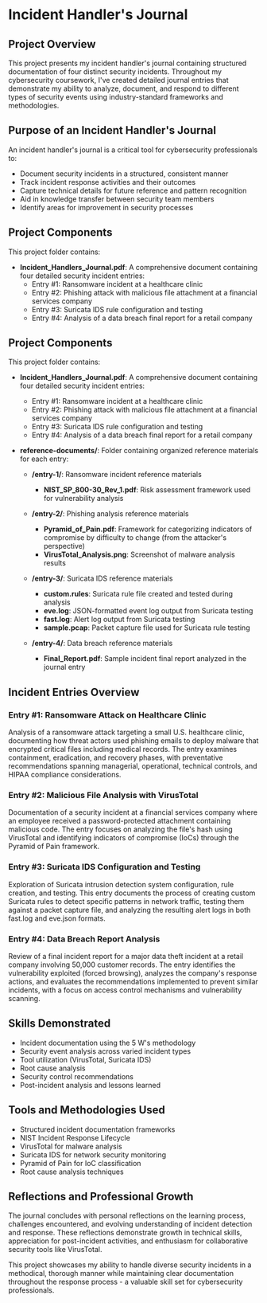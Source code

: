 # Incident Handler's Journal

## Project Overview
This project presents my incident handler's journal containing structured documentation of four distinct security incidents. Throughout my cybersecurity coursework, I've created detailed journal entries that demonstrate my ability to analyze, document, and respond to different types of security events using industry-standard frameworks and methodologies.

## Purpose of an Incident Handler's Journal
An incident handler's journal is a critical tool for cybersecurity professionals to:
- Document security incidents in a structured, consistent manner
- Track incident response activities and their outcomes
- Capture technical details for future reference and pattern recognition
- Aid in knowledge transfer between security team members
- Identify areas for improvement in security processes

## Project Components
This project folder contains:

- **Incident_Handlers_Journal.pdf**: A comprehensive document containing four detailed security incident entries:
  - Entry #1: Ransomware incident at a healthcare clinic
  - Entry #2: Phishing attack with malicious file attachment at a financial services company
  - Entry #3: Suricata IDS rule configuration and testing
  - Entry #4: Analysis of a data breach final report for a retail company

## Project Components
This project folder contains:

- **Incident_Handlers_Journal.pdf**: A comprehensive document containing four detailed security incident entries:
  - Entry #1: Ransomware incident at a healthcare clinic
  - Entry #2: Phishing attack with malicious file attachment at a financial services company
  - Entry #3: Suricata IDS rule configuration and testing
  - Entry #4: Analysis of a data breach final report for a retail company

- **reference-documents/**: Folder containing organized reference materials for each entry:
  - **/entry-1/**: Ransomware incident reference materials
    - **NIST_SP_800-30_Rev_1.pdf**: Risk assessment framework used for vulnerability analysis
  
  - **/entry-2/**: Phishing analysis reference materials
    - **Pyramid_of_Pain.pdf**: Framework for categorizing indicators of compromise by difficulty to change (from the attacker's perspective)
    - **VirusTotal_Analysis.png**: Screenshot of malware analysis results
  
  - **/entry-3/**: Suricata IDS reference materials
    - **custom.rules**: Suricata rule file created and tested during analysis
    - **eve.log**: JSON-formatted event log output from Suricata testing
    - **fast.log**: Alert log output from Suricata testing
    - **sample.pcap**: Packet capture file used for Suricata rule testing
  
  - **/entry-4/**: Data breach reference materials
    - **Final_Report.pdf**: Sample incident final report analyzed in the journal entry

## Incident Entries Overview

### Entry #1: Ransomware Attack on Healthcare Clinic
Analysis of a ransomware attack targeting a small U.S. healthcare clinic, documenting how threat actors used phishing emails to deploy malware that encrypted critical files including medical records. The entry examines containment, eradication, and recovery phases, with preventative recommendations spanning managerial, operational, technical controls, and HIPAA compliance considerations.

### Entry #2: Malicious File Analysis with VirusTotal
Documentation of a security incident at a financial services company where an employee received a password-protected attachment containing malicious code. The entry focuses on analyzing the file's hash using VirusTotal and identifying indicators of compromise (IoCs) through the Pyramid of Pain framework.

### Entry #3: Suricata IDS Configuration and Testing
Exploration of Suricata intrusion detection system configuration, rule creation, and testing. This entry documents the process of creating custom Suricata rules to detect specific patterns in network traffic, testing them against a packet capture file, and analyzing the resulting alert logs in both fast.log and eve.json formats.

### Entry #4: Data Breach Report Analysis
Review of a final incident report for a major data theft incident at a retail company involving 50,000 customer records. The entry identifies the vulnerability exploited (forced browsing), analyzes the company's response actions, and evaluates the recommendations implemented to prevent similar incidents, with a focus on access control mechanisms and vulnerability scanning.

## Skills Demonstrated
- Incident documentation using the 5 W's methodology
- Security event analysis across varied incident types
- Tool utilization (VirusTotal, Suricata IDS)
- Root cause analysis
- Security control recommendations
- Post-incident analysis and lessons learned

## Tools and Methodologies Used
- Structured incident documentation frameworks
- NIST Incident Response Lifecycle
- VirusTotal for malware analysis
- Suricata IDS for network security monitoring
- Pyramid of Pain for IoC classification
- Root cause analysis techniques

## Reflections and Professional Growth
The journal concludes with personal reflections on the learning process, challenges encountered, and evolving understanding of incident detection and response. These reflections demonstrate growth in technical skills, appreciation for post-incident activities, and enthusiasm for collaborative security tools like VirusTotal.

This project showcases my ability to handle diverse security incidents in a methodical, thorough manner while maintaining clear documentation throughout the response process - a valuable skill set for cybersecurity professionals.